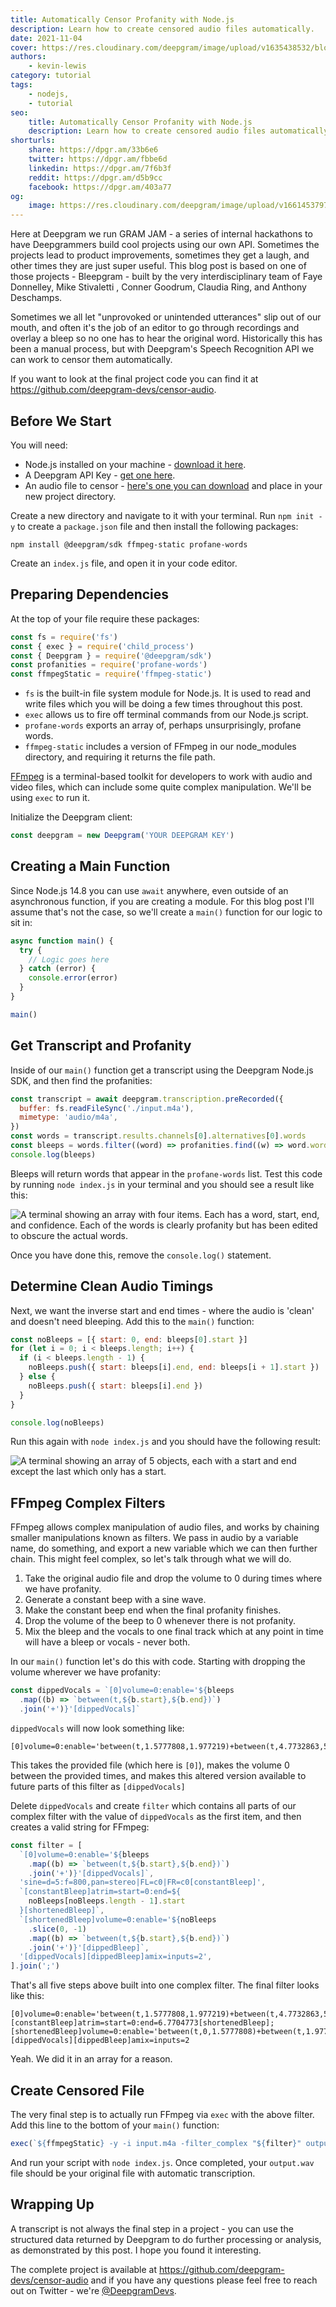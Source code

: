 ```yaml
---
title: Automatically Censor Profanity with Node.js
description: Learn how to create censored audio files automatically.
date: 2021-11-04
cover: https://res.cloudinary.com/deepgram/image/upload/v1635438532/blog/2021/11/censor-profanity-nodejs/automatically-censor-profanity-with-nodejs-blog%402x.png
authors:
    - kevin-lewis
category: tutorial
tags:
    - nodejs,
    - tutorial
seo:
    title: Automatically Censor Profanity with Node.js
    description: Learn how to create censored audio files automatically.
shorturls:
    share: https://dpgr.am/33b6e6
    twitter: https://dpgr.am/fbbe6d
    linkedin: https://dpgr.am/7f6b3f
    reddit: https://dpgr.am/d5b9cc
    facebook: https://dpgr.am/403a77
og:
    image: https://res.cloudinary.com/deepgram/image/upload/v1661453797/blog/censor-profanity-nodejs/ograph.png
---
```


Here at Deepgram we run GRAM JAM - a series of internal hackathons to have Deepgrammers build cool projects using our own API. Sometimes the projects lead to product improvements, sometimes they get a laugh, and other times they are just super useful. This blog post is based on one of those projects - Bleepgram - built by the very interdisciplinary team of Faye Donnelley, Mike Stivaletti , Conner Goodrum, Claudia Ring, and Anthony Deschamps.

Sometimes we all let "unprovoked or unintended utterances" slip out of our mouth, and often it's the job of an editor to go through recordings and overlay a bleep so no one has to hear the original word. Historically this has been a manual process, but with Deepgram's Speech Recognition API we can work to censor them automatically.

If you want to look at the final project code you can find it at <https://github.com/deepgram-devs/censor-audio>.

## Before We Start

You will need:

*   Node.js installed on your machine - [download it here](https://nodejs.org/en/).
*   A Deepgram API Key - [get one here](https://console.deepgram.com/signup?jump=keys).
*   An audio file to censor - [here's one you can download](https://github.com/deepgram-devs/censor-audio-js/blob/main/input.m4a) and place in your new project directory.

Create a new directory and navigate to it with your terminal. Run `npm init -y` to create a `package.json` file and then install the following packages:

    npm install @deepgram/sdk ffmpeg-static profane-words

Create an `index.js` file, and open it in your code editor.

## Preparing Dependencies

At the top of your file require these packages:

```js
const fs = require('fs')
const { exec } = require('child_process')
const { Deepgram } = require('@deepgram/sdk')
const profanities = require('profane-words')
const ffmpegStatic = require('ffmpeg-static')
```

*   `fs` is the built-in file system module for Node.js. It is used to read and write files which you will be doing a few times throughout this post.
*   `exec` allows us to fire off terminal commands from our Node.js script.
*   `profane-words` exports an array of, perhaps unsurprisingly, profane words.
*   `ffmpeg-static` includes a version of FFmpeg in our node\_modules directory, and requiring it returns the file path.

[FFmpeg](https://ffmpeg.org) is a terminal-based toolkit for developers to work with audio and video files, which can include some quite complex manipulation. We'll be using `exec` to run it.

Initialize the Deepgram client:

```js
const deepgram = new Deepgram('YOUR DEEPGRAM KEY')
```

## Creating a Main Function

Since Node.js 14.8 you can use `await` anywhere, even outside of an asynchronous function, if you are creating a module. For this blog post I'll assume that's not the case, so we'll create a `main()` function for our logic to sit in:

```js
async function main() {
  try {
    // Logic goes here
  } catch (error) {
    console.error(error)
  }
}

main()
```

## Get Transcript and Profanity

Inside of our `main()` function get a transcript using the Deepgram Node.js SDK, and then find the profanities:

```js
const transcript = await deepgram.transcription.preRecorded({
  buffer: fs.readFileSync('./input.m4a'),
  mimetype: 'audio/m4a',
})
const words = transcript.results.channels[0].alternatives[0].words
const bleeps = words.filter((word) => profanities.find((w) => word.word == w))
console.log(bleeps)
```

Bleeps will return words that appear in the `profane-words` list. Test this code by running `node index.js` in your terminal and you should see a result like this:

![A terminal showing an array with four items. Each has a word, start, end, and confidence. Each of the words is clearly profanity but has been edited to obscure the actual words.](https://res.cloudinary.com/deepgram/image/upload/v1635438533/blog/2021/11/censor-profanity-nodejs/profane-words.png)

Once you have done this, remove the `console.log()` statement.

## Determine Clean Audio Timings

Next, we want the inverse start and end times - where the audio is 'clean' and doesn't need bleeping. Add this to the `main()` function:

```js
const noBleeps = [{ start: 0, end: bleeps[0].start }]
for (let i = 0; i < bleeps.length; i++) {
  if (i < bleeps.length - 1) {
    noBleeps.push({ start: bleeps[i].end, end: bleeps[i + 1].start })
  } else {
    noBleeps.push({ start: bleeps[i].end })
  }
}

console.log(noBleeps)
```

Run this again with `node index.js` and you should have the following result:

![A terminal showing an array of 5 objects, each with a start and end except the last which only has a start.](https://res.cloudinary.com/deepgram/image/upload/v1635438533/blog/2021/11/censor-profanity-nodejs/no-bleeps.png)

## FFmpeg Complex Filters

FFmpeg allows complex manipulation of audio files, and works by chaining smaller manipulations known as filters. We pass in audio by a variable name, do something, and export a new variable which we can then further chain. This might feel complex, so let's talk through what we will do.

1.  Take the original audio file and drop the volume to 0 during times where we have profanity.
2.  Generate a constant beep with a sine wave.
3.  Make the constant beep end when the final profanity finishes.
4.  Drop the volume of the beep to 0 whenever there is not profanity.
5.  Mix the bleep and the vocals to one final track which at any point in time will have a bleep or vocals - never both.

In our `main()` function let's do this with code. Starting with dropping the volume wherever we have profanity:

```js
const dippedVocals = `[0]volume=0:enable='${bleeps
  .map((b) => `between(t,${b.start},${b.end})`)
  .join('+')}'[dippedVocals]`
```

`dippedVocals` will now look something like:

    [0]volume=0:enable='between(t,1.5777808,1.977219)+between(t,4.7732863,5.2732863)+between(t,5.3724437,5.8724437)+between(t,6.371039,6.7704773)'[dippedVocals]

This takes the provided file (which here is `[0]`), makes the volume 0 between the provided times, and makes this altered version available to future parts of this filter as `[dippedVocals]`

Delete `dippedVocals` and create `filter` which contains all parts of our complex filter with the value of `dippedVocals` as the first item, and then creates a valid string for FFmpeg:

```js
const filter = [
  `[0]volume=0:enable='${bleeps
    .map((b) => `between(t,${b.start},${b.end})`)
    .join('+')}'[dippedVocals]`,
  'sine=d=5:f=800,pan=stereo|FL=c0|FR=c0[constantBleep]',
  `[constantBleep]atrim=start=0:end=${
    noBleeps[noBleeps.length - 1].start
  }[shortenedBleep]`,
  `[shortenedBleep]volume=0:enable='${noBleeps
    .slice(0, -1)
    .map((b) => `between(t,${b.start},${b.end})`)
    .join('+')}'[dippedBleep]`,
  '[dippedVocals][dippedBleep]amix=inputs=2',
].join(';')
```

That's all five steps above built into one complex filter. The final filter looks like this:

    [0]volume=0:enable='between(t,1.5777808,1.977219)+between(t,4.7732863,5.2732863)+between(t,5.3724437,5.8724437)+between(t,6.371039,6.7704773)'[dippedVocals];sine=d=5:f=800,pan=stereo|FL=c0|FR=c0[constantBleep];[constantBleep]atrim=start=0:end=6.7704773[shortenedBleep];[shortenedBleep]volume=0:enable='between(t,0,1.5777808)+between(t,1.977219,4.7732863)+between(t,5.2732863,5.3724437)+between(t,5.8724437,6.371039)'[dippedBleep];[dippedVocals][dippedBleep]amix=inputs=2

Yeah. We did it in an array for a reason.

## Create Censored File

The very final step is to actually run FFmpeg via `exec` with the above filter. Add this line to the bottom of your `main()` function:

```js
exec(`${ffmpegStatic} -y -i input.m4a -filter_complex "${filter}" output.wav`)
```

And run your script with `node index.js`. Once completed, your `output.wav` file should be your original file with automatic transcription.

## Wrapping Up

A transcript is not always the final step in a project - you can use the structured data returned by Deepgram to do further processing or analysis, as demonstrated by this post. I hope you found it interesting.

The complete project is available at <https://github.com/deepgram-devs/censor-audio> and if you have any questions please feel free to reach out on Twitter - we're [@DeepgramDevs](https://twitter.com/DeepgramDevs).

